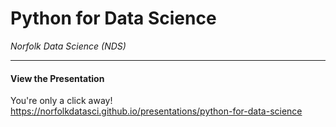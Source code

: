 # Python for Data Science
*Norfolk Data Science (NDS)*

-------

#### View the Presentation

You're only a click away! https://norfolkdatasci.github.io/presentations/python-for-data-science
